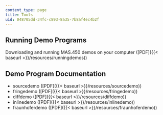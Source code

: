 ```yaml
---
content_type: page
title: Tools
uid: 048705dd-34fc-c893-8a35-7b8af4ec4b2f
---
```


Running Demo Programs
---------------------

Downloading and running MAS.450 demos on your computer ([PDF]({{< baseurl >}}/resources/runningdemos))

Demo Program Documentation
--------------------------

*   sourcedemo ([PDF]({{< baseurl >}}/resources/sourcedemo))
*   fringedemo ([PDF]({{< baseurl >}}/resources/fringedemo))
*   diffdemo ([PDF]({{< baseurl >}}/resources/diffdemo))
*   inlinedemo ([PDF]({{< baseurl >}}/resources/inlinedemo))
*   fraunhoferdemo ([PDF]({{< baseurl >}}/resources/fraunhoferdemo))